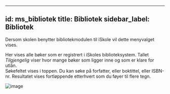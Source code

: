  ---
id: ms_bibliotek
title: Bibliotek
sidebar_label: Bibliotek
---

Dersom skolen benytter bibliotekmodulen til iSkole vil dette menyvalget vises.

Her vises alle bøker som er registrert i iSkoles biblioteksystem. Tallet _Tilgjengelig_ viser hvor mange bøker som ligger inne og som er klare for utlån.  
Søkefeltet vises i toppen. Du kan søke på forfatter, eller boktittel, eller ISBN-nr. Resultatet vises fortløppende etterhvert som du føyer til flere tegn. 

![image](https://github.com/BarmanHanssen/iskole/assets/80097133/4512b61b-8dce-4e46-b101-cfa61427bca8)
